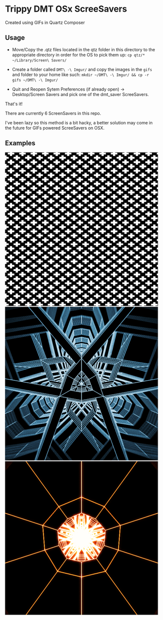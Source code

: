 # Trippy DMT OSx ScreeSavers

Created using GIFs in Quartz Composer

## Usage

* Move/Copy the .qtz files located in the qtz folder in this directory to the appropriate directory in order for the OS to pick them up: ``` cp qtz/* ~/Library/Screen\ Savers/ ```

* Create a folder called ``` DMT\ -\ Imgur/ ``` and copy the images in the ```gifs``` and folder to your home like such: ```mkdir ~/DMT\ -\ Imgur/ && cp -r gifs ~/DMT\ -\ Imgur/ ```

* Quit and Reopen Sytem Preferences (if already open) -> Desktop/Screen Savers and pick one of the dmt_saver ScreeSavers.

That's it!

There are currently 6 ScreenSavers in this repo.

I've been lazy so this method is a bit hacky, a better solution may come in the future for GIFs powered ScreeSavers on OSX.

## Examples

<img src="./gifs/03 - winYRAx.gif" width="650px"/>



<img src="./gifs/23 - b5P9GtX.gif" width="650px"/>


<img src="./gifs/25 - Nrx1x0Y.gif" width="650px"/>
